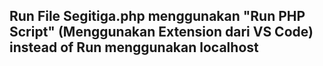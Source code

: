 ## Run File Segitiga.php menggunakan "Run PHP Script" (Menggunakan Extension dari VS Code) instead of Run menggunakan localhost
